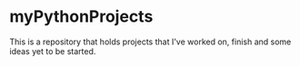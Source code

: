 # myPythonProjects
This is a repository that holds projects that I've worked on, finish and some ideas yet to be started.
